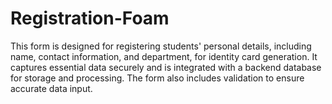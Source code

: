 # Registration-Foam
This form is designed for registering students' personal details, including name, contact information, and department, for identity card generation. It captures essential data securely and is integrated with a backend database for storage and processing. The form also includes validation to ensure accurate data input.
